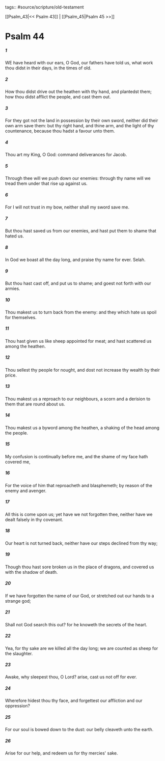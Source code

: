 tags:: #source/scripture/old-testament

[[Psalm_43|<< Psalm 43]] | [[Psalm_45|Psalm 45 >>]]

# Psalm 44

##### 1

WE have heard with our ears, O God, our fathers have told us, what work thou didst in their days, in the times of old.

##### 2

How thou didst drive out the heathen with thy hand, and plantedst them; how thou didst afflict the people, and cast them out.

##### 3

For they got not the land in possession by their own sword, neither did their own arm save them: but thy right hand, and thine arm, and the light of thy countenance, because thou hadst a favour unto them.

##### 4

Thou art my King, O God: command deliverances for Jacob.

##### 5

Through thee will we push down our enemies: through thy name will we tread them under that rise up against us.

##### 6

For I will not trust in my bow, neither shall my sword save me.

##### 7

But thou hast saved us from our enemies, and hast put them to shame that hated us.

##### 8

In God we boast all the day long, and praise thy name for ever. Selah.

##### 9

But thou hast cast off, and put us to shame; and goest not forth with our armies.

##### 10

Thou makest us to turn back from the enemy: and they which hate us spoil for themselves.

##### 11

Thou hast given us like sheep appointed for meat; and hast scattered us among the heathen.

##### 12

Thou sellest thy people for nought, and dost not increase thy wealth by their price.

##### 13

Thou makest us a reproach to our neighbours, a scorn and a derision to them that are round about us.

##### 14

Thou makest us a byword among the heathen, a shaking of the head among the people.

##### 15

My confusion is continually before me, and the shame of my face hath covered me,

##### 16

For the voice of him that reproacheth and blasphemeth; by reason of the enemy and avenger.

##### 17

All this is come upon us; yet have we not forgotten thee, neither have we dealt falsely in thy covenant.

##### 18

Our heart is not turned back, neither have our steps declined from thy way;

##### 19

Though thou hast sore broken us in the place of dragons, and covered us with the shadow of death.

##### 20

If we have forgotten the name of our God, or stretched out our hands to a strange god;

##### 21

Shall not God search this out? for he knoweth the secrets of the heart.

##### 22

Yea, for thy sake are we killed all the day long; we are counted as sheep for the slaughter.

##### 23

Awake, why sleepest thou, O Lord? arise, cast us not off for ever.

##### 24

Wherefore hidest thou thy face, and forgettest our affliction and our oppression?

##### 25

For our soul is bowed down to the dust: our belly cleaveth unto the earth.

##### 26

Arise for our help, and redeem us for thy mercies' sake.
